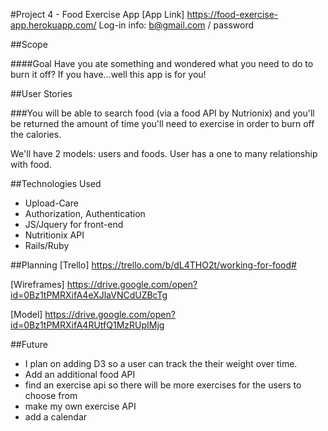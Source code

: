 #Project 4 - Food Exercise App
[App Link] https://food-exercise-app.herokuapp.com/
Log-in info: b@gmail.com / password

##Scope

####Goal
Have you ate something and wondered what you need to do to burn it off? If you have...well this app is for you!

##User Stories

###You will be able to search food (via a food API by Nutrionix) and you'll be returned the amount of time you'll need to exercise in order to burn off the calories.

We'll have 2 models: users and foods. User has a one to many relationship with food.

##Technologies Used
* Upload-Care
* Authorization, Authentication
* JS/Jquery for front-end
* Nutritionix API
* Rails/Ruby

##Planning
[Trello] https://trello.com/b/dL4THO2t/working-for-food#

[Wireframes] https://drive.google.com/open?id=0Bz1tPMRXifA4eXJlaVNCdUZBcTg

[Model] https://drive.google.com/open?id=0Bz1tPMRXifA4RUtfQ1MzRUpIMjg

##Future
* I plan on adding D3 so a user can track the their weight over time. 
* Add an additional food API
* find an exercise api so there will be more exercises for the users to choose from
* make my own exercise API
* add a calendar

